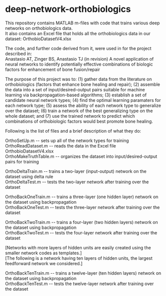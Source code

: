 # deep-network-orthobiologics

This repository contains MATLAB m-files with code that trains various deep networks on orthobiologics data.  
It also contains an Excel file that holds all the orthobiologics data in our dataset: OrthobioDatasetV4.xlsx

The code, and further code derived from it, were used in for the project described in:  
Anastasio AT, Zinger BS, Anastasio TJ (in revision) A novel application of neural networks to identify potentially effective combinations of biologic factors for enhancement of bone fusion/repair

The purpose of this project was to: (1) gather data from the literature on orthobiologics (factors that enhance bone healing and repair); (2) assemble the data into a set of input/desired-output pairs suitable for machine learning via backpropagation-based algorithms; (3) establish a set of candidate neural network types; (4) find the optimal learning paramaters for each network type; (5) assess the ability of each network type to generalize over the dataset; (6) train a network of the best generalizing type on the whole dataset; and (7) use the trained network to predict which combinations of orthobiologic factors would best promote bone healing. 

Following is the list of files and a brief description of what they do:

OrthoSetUp.m          -- sets up all of the network types for training  
OrthoReadDataset.m    -- reads the data in the Excel file OrthobioDatasetV4.xlsx  
OrthoMakeTruthTable.m -- organizes the dataset into input/desired-output pairs for training

OrthoDeltaTrain.m     -- trains a two-layer (input-output) network on the dataset using delta rule  
OrthoDeltaTest.m      -- tests the two-layer network after training over the dataset  

OrthoBackOneTrain.m   -- trains a three-layer (one hidden layer) network on the dataset using backpropagation  
OrthoBackOneTest.m    -- tests the three-layer network after training over the dataset  

OrthoBackTwoTrain.m   -- trains a four-layer (two hidden layers) network on the dataset using backpropagation  
OrthoBackTwoTest.m    -- tests the four-layer network after training over the dataset  

[Networks with more layers of hidden units are easily created using the smaller network codes as templates.]  
[The following is a network having ten layers of hidden units, the largest feedforward network we considered.]  

OrthoBackTenTrain.m   -- trains a twelve-layer (ten hidden layers) network on the dataset using backpropagation  
OrthoBackTenTest.m    -- tests the twelve-layer network after training over the dataset  


